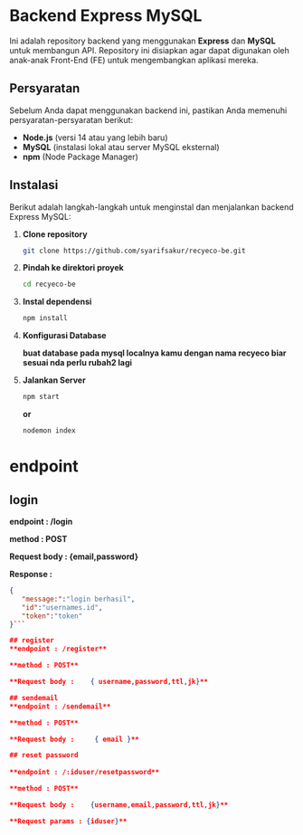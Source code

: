 # Backend Express MySQL

Ini adalah repository backend yang menggunakan **Express** dan **MySQL** untuk membangun API. Repository ini disiapkan agar dapat digunakan oleh anak-anak Front-End (FE) untuk mengembangkan aplikasi mereka.

## Persyaratan

Sebelum Anda dapat menggunakan backend ini, pastikan Anda memenuhi persyaratan-persyaratan berikut:

- **Node.js** (versi 14 atau yang lebih baru)
- **MySQL** (instalasi lokal atau server MySQL eksternal)
- **npm** (Node Package Manager)

## Instalasi

Berikut adalah langkah-langkah untuk menginstal dan menjalankan backend Express MySQL:

1. **Clone repository**

   ```bash
   git clone https://github.com/syarifsakur/recyeco-be.git

2. **Pindah ke direktori proyek**

    ```bash
    cd recyeco-be

3. **Instal dependensi**

    ```bash
    npm install

4. **Konfigurasi Database**

    **buat database pada mysql localnya kamu dengan nama **recyeco** biar sesuai nda perlu rubah2 lagi**



5. **Jalankan Server**

    ```bash
    npm start
    ```

    **or**

    ```
    nodemon index
    ```

# endpoint
## login
   **endpoint : /login**
   
   **method : POST**

   **Request body :    {email,password}**

   **Response :**
   ```json
   {
      "message:":"login berhasil",
      "id":"usernames.id",
      "token":"token"
   }```

## register
   **endpoint : /register**

   **method : POST**

   **Request body :    { username,password,ttl,jk}**

## sendemail
   **endpoint : /sendemail**

   **method : POST**

   **Request body :     { email }**

## reset password
    
   **endpoint : /:iduser/resetpassword**

   **method : POST**

   **Request body :    {username,email,password,ttl,jk}**

   **Request params : {iduser}**

